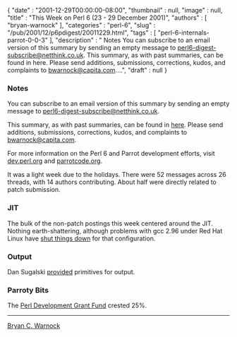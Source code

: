{
   "date" : "2001-12-29T00:00:00-08:00",
   "thumbnail" : null,
   "image" : null,
   "title" : "This Week on Perl 6 (23 - 29 December 2001)",
   "authors" : [
      "bryan-warnock"
   ],
   "categories" : "perl-6",
   "slug" : "/pub/2001/12/p6pdigest/20011229.html",
   "tags" : [
      "perl-6-internals-parrot-0-0-3"
   ],
   "description" : " Notes You can subscribe to an email version of this summary by sending an empty message to perl6-digest-subscribe@netthink.co.uk. This summary, as with past summaries, can be found in here. Please send additions, submissions, corrections, kudos, and complaints to bwarnock@capita.com....",
   "draft" : null
}



### <span id="Notes">Notes</span>

You can subscribe to an email version of this summary by sending an empty message to <perl6-digest-subscribe@netthink.co.uk>.

This summary, as with past summaries, can be found in [here](http://members.home.com/bcwarno/Perl6/digests/). Please send additions, submissions, corrections, kudos, and complaints to <bwarnock@capita.com>.

For more information on the Perl 6 and Parrot development efforts, visit [dev.perl.org](http://dev.perl.org/perl6/) and [parrotcode.org](http://www.parrotcode.org/).

It was a light week due to the holidays. There were 52 messages across 26 threads, with 14 authors contributing. About half were directly related to patch submission.

### <span id="JIT">JIT</span>

The bulk of the non-patch postings this week centered around the JIT. Nothing earth-shattering, although problems with gcc 2.96 under Red Hat Linux have [shut things down](http://archive.develooper.com/perl6-internals@perl.org/msg07165.html) for that configuration.

### <span id="Output">Output</span>

Dan Sugalski [provided](http://archive.develooper.com/perl6-internals@perl.org/msg07164.html) primitives for output.

### <span id="Parroty_Bits">Parroty Bits</span>

The [Perl Development Grant Fund](http://donate.perl-foundation.org) crested 25%.

------------------------------------------------------------------------

[Bryan C. Warnock](http://members.home.com/bcwarno/Perl6/)
